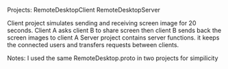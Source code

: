 Projects: 
RemoteDesktopClient
RemoteDesktopServer

Client project simulates sending and receiving screen image for 20 seconds. Client A asks client B to share screen then client B sends back the screen images to client A
Server project contains server functions. it keeps the connected users and transfers requests between clients.

Notes: I used the same RemoteDesktop.proto in two projects for simpilicity
